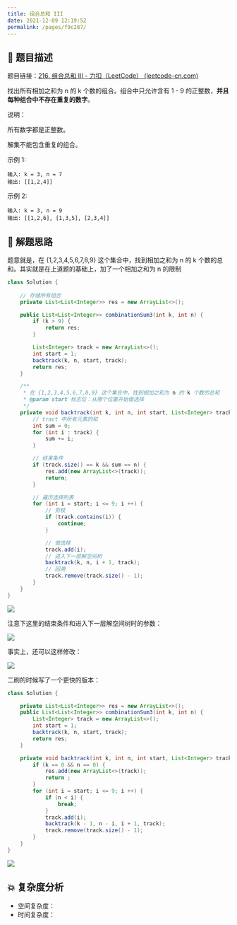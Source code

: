 ```yaml
---
title: 组合总和 III
date: 2021-12-09 12:19:52
permalink: /pages/f9c287/
---
```


## 📃 题目描述

题目链接：[216. 组合总和 III - 力扣（LeetCode） (leetcode-cn.com)](https://leetcode-cn.com/problems/combination-sum-iii/)

找出所有相加之和为 n 的 k 个数的组合。组合中只允许含有 1 - 9 的正整数，**并且每种组合中不存在重复的数字**。

说明：

所有数字都是正整数。

解集不能包含重复的组合。 

示例 1:

```
输入: k = 3, n = 7
输出: [[1,2,4]]
```

示例 2:

```
输入: k = 3, n = 9
输出: [[1,2,6], [1,3,5], [2,3,4]]
```

## 🔔 解题思路

题意就是，在 {1,2,3,4,5,6,7,8,9} 这个集合中，找到相加之和为 n 的 k 个数的总和。其实就是在上道题的基础上，加了一个相加之和为 n 的限制


```java
class Solution {
    
    // 存储所有组合
    private List<List<Integer>> res = new ArrayList<>();

    public List<List<Integer>> combinationSum3(int k, int n) {
        if (k > 9) {
            return res;
        }

        List<Integer> track = new ArrayList<>();
        int start = 1;
        backtrack(k, n, start, track);
        return res;
    }

    /**
     * 在 {1,2,3,4,5,6,7,8,9} 这个集合中，找到相加之和为 n 的 k 个数的总和
     * @param start 标志位：从哪个位置开始做选择
     */
    private void backtrack(int k, int n, int start, List<Integer> track) {
        // tract 中所有元素的和
        int sum = 0;
        for (int i : track) {
            sum += i;
        }

        // 结束条件
        if (track.size() == k && sum == n) {
            res.add(new ArrayList<>(track));
            return;
        }

        // 遍历选择列表
        for (int i = start; i <= 9; i ++) {
            // 剪枝
            if (track.contains(i)) {
                continue;
            }

            // 做选择
            track.add(i);
            // 进入下一层解空间树
            backtrack(k, n, i + 1, track);
            // 回溯
            track.remove(track.size() - 1);
        }
    }
}
```

![](https://cs-wiki.oss-cn-shanghai.aliyuncs.com/img/20211209123005.png)

注意下这里的结束条件和进入下一层解空间树时的参数：

![](https://cs-wiki.oss-cn-shanghai.aliyuncs.com/img/20211209123033.png)

事实上，还可以这样修改：

![](https://cs-wiki.oss-cn-shanghai.aliyuncs.com/img/20211209123126.png)

二刷的时候写了一个更快的版本：

```java
class Solution {

    private List<List<Integer>> res = new ArrayList<>();
    public List<List<Integer>> combinationSum3(int k, int n) {
        List<Integer> track = new ArrayList<>();
        int start = 1;
        backtrack(k, n, start, track);
        return res;
    }

    private void backtrack(int k, int n, int start, List<Integer> track) {
        if (k == 0 && n == 0) {
            res.add(new ArrayList<>(track));
            return ;
        }
        for (int i = start; i <= 9; i ++) {
            if (n < i) {
                break;
            }
            track.add(i);
            backtrack(k - 1, n - i, i + 1, track);
            track.remove(track.size() - 1);
        }
    }
}
```

![](https://cs-wiki.oss-cn-shanghai.aliyuncs.com/img/20220222112949.png)

## 💥 复杂度分析

- 空间复杂度：
- 时间复杂度：

